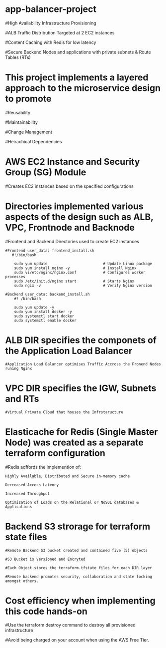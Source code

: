 # app-balancer-project
   
   #High Availability Infrastructure Provisioning
   
   #ALB Traffic Distribution Targeted at 2 EC2 instances
   
   #Content Caching with Redis for low latency
   
   #Secure Backend Nodes and applications with private subnets & Route Tables (RTs)

# This project implements a layered approach to the microservice design to promote
    
   #Reusability
   
   #Maintainability
   
   #Change Management
   
   #Heirachical Dependencies

# AWS EC2 Instance and Security Group (SG) Module
 
  #Creates EC2 instances based on the specified configurations

# Directories implemented various aspects of the design such as ALB, VPC, Frontnode and Backnode 

#Frontend and Backend Directories used to create EC2 instances
    
    #Frontend user_data: frontend_install.sh
       #!/bin/bash

        sudo yum update                         # Update Linux package
        sudo yum install nginx -y               # Install Nginx
        sudo vi/etc/nginx/nginx.conf            # Configures worker processes
        sudo /etc/init.d/nginx start            # Starts Nginx
        sudo ngix -v                            # Verify Nginx version    
    
    #Backend user_data: backend_install.sh
        #! /bin/bash

        sudo yum update -y
        sudo yum install docker -y
        sudo systemctl start docker
        sudo systemctl enable docker

# ALB DIR specifies the componets of the Application Load Balancer
    #Application Load Balancer optimises Traffic Accross the Fronend Nodes runing Nginx 

# VPC DIR specifies the IGW, Subnets and RTs
    #Virtual Private Cloud that houses the Infrstaructure    

# Elasticache for Redis (Single Master Node) was created as a separate terraform configuration
  
  #Redis adffords the implemention of:
    
    Highly Available, Distributed and Secure in-memory cache
    
    Decreased Access Latency
    
    Increased Throughput
    
    Optimization of Loads on the Relational or NoSQL databases & Applications

# Backend S3 strorage for terraform state files

    #Remote Backend S3 bucket created and contained five (5) objects

    #S3 Bucket is Versioned and Encryted
    
    #Each Object stores the terraform.tfstate files for each DIR layer 
    
    #Remote backend promotes security, collaboration and state locking amongst others. 

# Cost efficiency when implementing this code hands-on
  
   #Use the terraform destroy command to destroy all provisioned infrastructure 
  
   #Avoid being charged on your account when using the AWS Free Tier.
  


